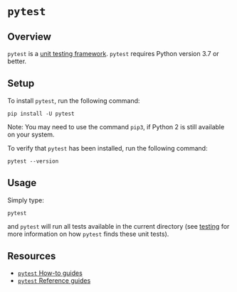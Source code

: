 # `pytest`
## Overview
`pytest` is a [unit testing framework](../software_development/testing.md). `pytest` requires Python version 3.7 or better.

## Setup
To install `pytest`, run the following command:
```
pip install -U pytest
```

Note: You may need to use the command `pip3`, if Python 2 is still available on your system.

To verify that `pytest` has been installed, run the following command:
```
pytest --version
```

## Usage
Simply type:
```
pytest
```
and `pytest` will run all tests available in the current directory (see [testing](../software_development/testing.md) for more information on how `pytest` finds these unit tests).

## Resources
- [`pytest` How-to guides](https://docs.pytest.org/en/7.4.x/how-to/index.html)
- [`pytest` Reference guides](https://docs.pytest.org/en/7.4.x/reference/index.html)

